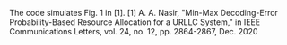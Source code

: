 The code simulates Fig. 1 in [1].
[1] A. A. Nasir, "Min-Max Decoding-Error Probability-Based Resource Allocation for a URLLC System," in IEEE Communications Letters, vol. 24, no. 12, pp. 2864-2867, Dec. 2020
